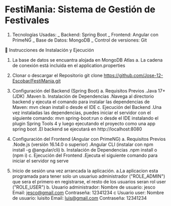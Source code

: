 # FestiMania: Sistema de Gestión de Festivales
1. Tecnologías Usadas:
_ Backend: Spring Boot
_ Frontend: Angular con PrimeNG
_ Base de Datos: MongoDB
_ Control de versiones: Git

🚀 Instrucciones de Instalación y Ejecución
1. La base de datos se encuantra alojada en MongoDB Atlas
   a. La cadena de conexión está incluida en el application.properties

2. Clonar o descargar el Repositorio
   git clone https://github.com/Jose-12-Escobar/FestiMania.git
   
3. Configuración del Backend (Spring Boot)
  a. Requisitos Previos
     .Java 17+ (JDK)
     .Maven
  b. Instalación de Dependencias
     .Navega al directorio backend y ejecuta el comando para instalar las dependencias de Maven: mvn clean install o desde el IDE
  c. Ejecución del Backend
     .Una vez instaladas las dependencias, puedes iniciar el servidor con el siguiente comando: mvn spring-boot:run
     o desde el IDE instalando el plugin Spring Tools 4 y luego ejecutando el proyecto como una app spring boot
     .El backend se ejecutará en http://localhost:8080

4. Configuración del Frontend (Angular con PrimeNG)
   a. Requisitos Previos
     .Node.js (versión 16.14.0 o superior)
     .Angular CLI (instalar con npm install -g @angular/cli)
   b. Instalación de Dependencias
     .npm install o (npm i)
   c. Ejecución del Frontend
     .Ejecuta el siguiente comando para iniciar el servidor ng serve

5. Inicio de sesión una vez arrancada la aplicación.
   a.La aplicacion esta programada para tener solo un usuariuo administrador ("ROLE_ADMIN") que sera el primero en registrarse, el resto de los usuarios seran rol user ("ROLE_USER")
   b. Usuario administrador:
       Nombre de usuario: jesco
       Email: jesco@gmail.com
       Contraseña: 12341234
   c Usuario user:
       Nombre de usuario: luisito
       Email: luis@gmail.com
       Contraseña: 12341234
